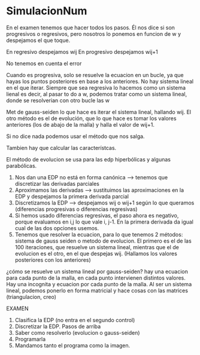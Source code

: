 # SimulacionNum

En el examen tenemos que hacer todos los pasos. Él nos dice si son progresivos o regresivos, pero nosotros lo ponemos en funcion de w y despejamos el que toque.

En regresivo despejamos wij
En progresivo despejamos wij+1

No tenemos en cuenta el error

Cuando es progresiva, solo se resuelve la ecuacion en un bucle, ya que hayas los puntos posteriores en base a los anteriores. No hay sistema lineal en el que iterar.
Siempre que sea regresiva lo hacemos como un sistema lienal es decir, al pasar to do a w, podemos tratar como un sistema lineal, donde se resolverian con otro bucle las w

Met de gauss-seiden lo que hace es iterar el sistema lineal, hallando wij. 
El otro método es el de evolución, que lo que hace es tomar los valores anteriores (los de abajo de la malla) y halla el valor de wij+1. 

Si no dice nada podemos usar el método que nos salga. 

Tambien hay que calcular las característcas.

El método de evolucion se usa para las edp hiperbólicas y algunas parabólicas.


1) Nos dan una EDP no está en forma canónica --> tenemos que discretizar las derivadas parciales
2) Aproximamos las derivadas --> sustituimos las aproximaciones en la EDP y despejamos la primera derivada parcial
3) Discretizamos la EDP --> despejamos wij o wij+1 según lo que queramos (diferencias progresivas o diferencias regresivas)
4) Si hemos usado diferencias regresivas, el paso ahora es negativo, porque evaluamos en i,j lo que vale i, j-1. En la primera derivada da igual cual de las dos opciones usemos.
5) Tenemos que resolver la ecuacion, para lo que tenemos 2 métodos: sistema de gauss seiden o metodo de evolucion. El primero es el de las 100 iteraciones, que resuelve un sistema lineal, mientras que el de evolucion es el otro, en el que despejas wij. (Hallamos los valores posteriores con los anteriores)

¿cómo se resuelve un sistema lineal por gauss-seiden?
hay una ecuacion para cada punto de la malla, en cada punto intervienen distintos valores. Hay una incognita y ecuacion por cada punto de la malla. Al ser un sistema lineal, podemos ponerlo en forma matricial y hace cosas con las matrices (triangulacion, creo)


EXAMEN
1) Clasifica la EDP (no entra en el segundo control)
2) Discretizar la EDP. Pasos de arriba
3) Saber como resolverlo (evolucion o gauss-seiden)
4) Programarla
5) Mandamos tanto el programa como la imagen.
